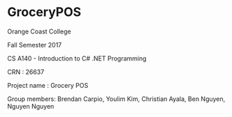 # GroceryPOS

Orange Coast College

Fall Semester 2017

CS A140 - Introduction to C# .NET Programming

CRN          :   26637

Project name :   Grocery POS

Group members:   Brendan Carpio, Youlim Kim,
                 Christian Ayala, Ben Nguyen,
                 Nguyen Nguyen
